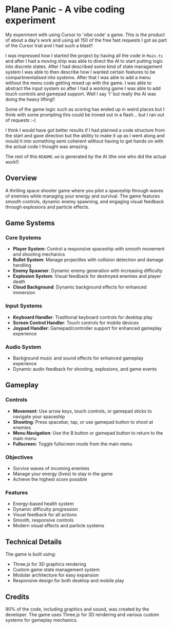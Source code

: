 # Plane Panic - A vibe coding experiment

My experiment with using Cursor to 'vibe code' a game. This is the product of about a day's work and using all 150 of the free fast requests I got as part of the Cursor trial and I had such a blast!!

I was impressed how I started the project by having all the code in `Main.ts` and after I had a moving ship was able to direct the AI to start putting logic into discrete states. After I had described some kind of state management system I was able to then describe how I wanted certain features to be compartmentalised into systems. After that I was able to add a menu without the menu code getting mixed up with the game. I was able to abstract the input system so after I had a working game I was able to add touch controls and gamepad support. Well I say 'I' but really the AI was doing the heavy lifting!!

Some of the game logic such as scoring has ended up in weird places but I think with some prompting this could be ironed out in a flash... but I ran out of requests :-(

I think I would have got better results if I had planned a code structure from the start and gave direction but the ability to make it up as I went along and mould it into something semi coherent without having to get hands on with the actual code I thought was amazing.

The rest of this `README.md` is generated by the AI (the one who did the actual work!)

## Overview

A thrilling space shooter game where you pilot a spaceship through waves of enemies while managing your energy and survival. The game features smooth controls, dynamic enemy spawning, and engaging visual feedback through explosions and particle effects.

## Game Systems

### Core Systems

- **Player System**: Control a responsive spaceship with smooth movement and shooting mechanics
- **Bullet System**: Manage projectiles with collision detection and damage handling
- **Enemy Spawner**: Dynamic enemy generation with increasing difficulty
- **Explosion System**: Visual feedback for destroyed enemies and player death
- **Cloud Background**: Dynamic background effects for enhanced immersion

### Input Systems

- **Keyboard Handler**: Traditional keyboard controls for desktop play
- **Screen Control Handler**: Touch controls for mobile devices
- **Joypad Handler**: Gamepad/controller support for enhanced gameplay experience

### Audio System

- Background music and sound effects for enhanced gameplay experience
- Dynamic audio feedback for shooting, explosions, and game events

## Gameplay

### Controls

- **Movement**: Use arrow keys, touch controls, or gamepad sticks to navigate your spaceship
- **Shooting**: Press spacebar, tap, or use gamepad button to shoot at enemies
- **Menu Navigation**: Use the B button or gamepad button to return to the main menu
- **Fullscreen**: Toggle fullscreen mode from the main menu

### Objectives

- Survive waves of incoming enemies
- Manage your energy (lives) to stay in the game
- Achieve the highest score possible

### Features

- Energy-based health system
- Dynamic difficulty progression
- Visual feedback for all actions
- Smooth, responsive controls
- Modern visual effects and particle systems

## Technical Details

The game is built using:

- Three.js for 3D graphics rendering
- Custom game state management system
- Modular architecture for easy expansion
- Responsive design for both desktop and mobile play

## Credits

90% of the code, including graphics and sound, was created by the developer. The game uses Three.js for 3D rendering and various custom systems for gameplay mechanics.
